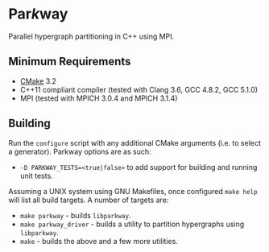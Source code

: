 # Par<i>k</i>way

Parallel hypergraph partitioning in C++ using MPI.

## Minimum Requirements

* [CMake](http://cmake.org/) 3.2
* C++11 compliant compiler (tested with Clang 3.6, GCC 4.8.2, GCC 5.1.0)
* MPI (tested with MPICH 3.0.4 and MPICH 3.1.4)

## Building

Run the `configure` script with any additional CMake arguments (i.e. to select
a generator). Parkway options are as such:

* `-D PARKWAY_TESTS=<true|false>` to add support for building and running unit
  tests.

Assuming a UNIX system using GNU Makefiles, once configured `make help` will
list all build targets. A number of targets are:

* `make parkway` - builds `libparkway`.
* `make parkway_driver` - builds a utility to partition hypergraphs using
  `libparkway`.
* `make` - builds the above and a few more utilities.
